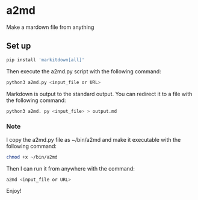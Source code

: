 # a2md
Make a mardown file from anything

## Set up

```bash
pip install 'markitdown[all]'
```

Then execute the a2md.py script with the following command:

```bash
python3 a2md.py <input_file or URL>
```

Markdown is output to the standard output. You can redirect it to a file with the following command:

```bash
python3 a2md. py <input_file> > output.md
```

### Note

I copy the a2md.py file as ~/bin/a2md and make it executable with the following command:

```bash
chmod +x ~/bin/a2md
```

Then I can run it from anywhere with the command:

```bash
a2md <input_file or URL>
```

Enjoy!
